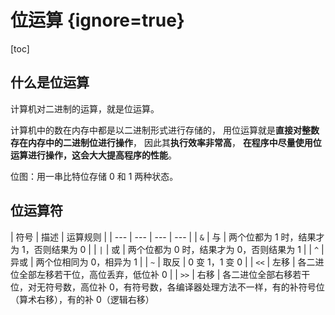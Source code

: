 # 位运算 {ignore=true}

[toc]

## 什么是位运算

计算机对二进制的运算，就是位运算。

计算机中的数在内存中都是以二进制形式进行存储的，
用位运算就是**直接对整数存在内存中的二进制位进行操作**，
因此其**执行效率非常高**，
**在程序中尽量使用位运算进行操作，这会大大提高程序的性能**。

位图：用一串比特位存储 0 和 1 两种状态。

## 位运算符

| 符号 | 描述	| 运算规则 |
| --- | --- | --- | --- |
| `&` |	与 | 两个位都为 1 时，结果才为 1，否则结果为 0 |
| `|` |	或 | 两个位都为 0 时，结果才为 0，否则结果为 1 |
| `^`	| 异或 | 两个位相同为 0，相异为 1 |
| `~` |	取反 | 0 变 1，1 变 0 |
| `<<` | 左移 |	各二进位全部左移若干位，高位丢弃，低位补 0 |
| `>>` | 右移	| 各二进位全部右移若干位，对无符号数，高位补 0，有符号数，各编译器处理方法不一样，有的补符号位（算术右移），有的补 0（逻辑右移）